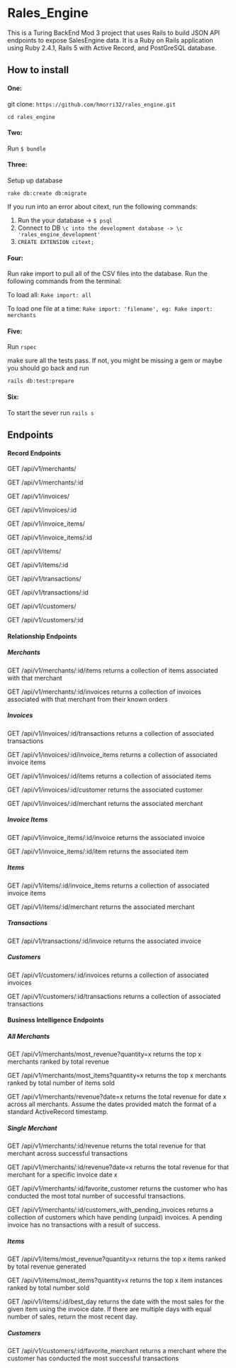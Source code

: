 # Rales_Engine

This is a Turing BackEnd Mod 3 project that uses Rails to build JSON API endpoints to expose SalesEngine data. It is a Ruby on Rails application using Ruby 2.4.1, Rails 5 with Active Record, and PostGreSQL database.

## How to install

#### One:
git clone: `https://github.com/hmorri32/rales_engine.git`

`cd rales_engine`

#### Two:
Run `$ bundle`

#### Three:
Setup up database

`rake db:create db:migrate`

If you run into an error about citext, run the following commands:
  1. Run the your database -> `$ psql`
  2. Connect to DB `\c into the development database -> \c 'rales_engine_development'`
  3. `CREATE EXTENSION citext;`


#### Four:
 Run rake import to pull all of the CSV files into the database.
 Run the following commands from the terminal:

 To load all: `Rake import: all`

 To load one file at a time: `Rake import: 'filename', eg: Rake import: merchants`

#### Five:
Run `rspec`

make sure all the tests pass. If not, you might be missing a gem or maybe you should go back and run

`rails db:test:prepare`

#### Six:
To start the sever run `rails s`

## Endpoints

#### Record Endpoints

GET /api/v1/merchants/

GET /api/v1/merchants/:id


GET /api/v1/invoices/

GET /api/v1/invoices/:id

GET /api/v1/invoice_items/

GET /api/v1/invoice_items/:id

GET /api/v1/items/

GET /api/v1/items/:id

GET /api/v1/transactions/

GET /api/v1/transactions/:id

GET /api/v1/customers/

GET /api/v1/customers/:id

#### Relationship Endpoints

##### Merchants

GET /api/v1/merchants/:id/items returns a collection of items associated with that merchant

GET /api/v1/merchants/:id/invoices returns a collection of invoices associated with that merchant from their known orders

##### Invoices


GET /api/v1/invoices/:id/transactions returns a collection of associated transactions

GET /api/v1/invoices/:id/invoice_items returns a collection of associated invoice items

GET /api/v1/invoices/:id/items returns a collection of associated items

GET /api/v1/invoices/:id/customer returns the associated customer

GET /api/v1/invoices/:id/merchant returns the associated merchant

##### Invoice Items

GET /api/v1/invoice_items/:id/invoice returns the associated invoice

GET /api/v1/invoice_items/:id/item returns the associated item

##### Items

GET /api/v1/items/:id/invoice_items returns a collection of associated invoice items

GET /api/v1/items/:id/merchant returns the associated merchant

##### Transactions

GET /api/v1/transactions/:id/invoice returns the associated invoice

##### Customers

GET /api/v1/customers/:id/invoices returns a collection of associated invoices

GET /api/v1/customers/:id/transactions returns a collection of associated transactions

#### Business Intelligence Endpoints

##### All Merchants

GET /api/v1/merchants/most_revenue?quantity=x returns the top x merchants ranked by total revenue

GET /api/v1/merchants/most_items?quantity=x returns the top x merchants ranked by total number of items sold

GET /api/v1/merchants/revenue?date=x returns the total revenue for date x across all merchants. Assume the dates provided match the format of a standard ActiveRecord timestamp.

##### Single Merchant

GET /api/v1/merchants/:id/revenue returns the total revenue for that merchant across successful transactions

GET /api/v1/merchants/:id/revenue?date=x returns the total revenue for that merchant for a specific invoice date x

GET /api/v1/merchants/:id/favorite_customer returns the customer who has conducted the most total number of successful transactions.

GET /api/v1/merchants/:id/customers_with_pending_invoices returns a collection of customers which have pending (unpaid) invoices. A pending invoice has no transactions with a result of success.

##### Items

GET /api/v1/items/most_revenue?quantity=x returns the top x items ranked by total revenue generated

GET /api/v1/items/most_items?quantity=x returns the top x item instances ranked by total number sold

GET /api/v1/items/:id/best_day returns the date with the most sales for the given item using the invoice date. If there are multiple days with equal number of sales, return the most recent day.

##### Customers

GET /api/v1/customers/:id/favorite_merchant returns a merchant where the customer has conducted the most successful transactions
